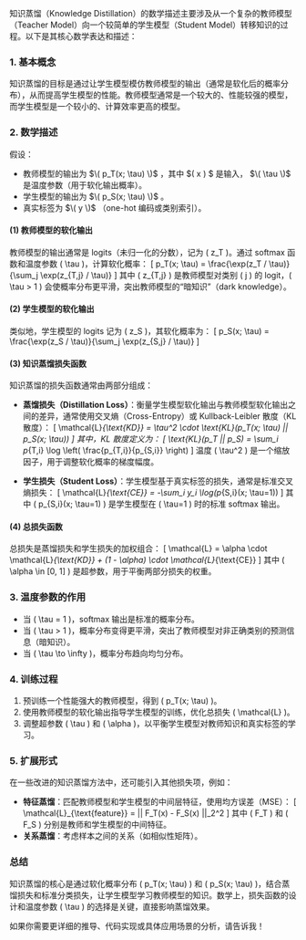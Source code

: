 知识蒸馏（Knowledge Distillation）的数学描述主要涉及从一个复杂的教师模型（Teacher Model）向一个较简单的学生模型（Student Model）转移知识的过程。以下是其核心数学表达和描述：

### 1. **基本概念**
知识蒸馏的目标是通过让学生模型模仿教师模型的输出（通常是软化后的概率分布），从而提高学生模型的性能。教师模型通常是一个较大的、性能较强的模型，而学生模型是一个较小的、计算效率更高的模型。

### 2. **数学描述**
假设：
- 教师模型的输出为 $\( p_T(x; \tau) \)$ ，其中 $\( x \) $ 是输入， $\( \tau \)$ 是温度参数（用于软化输出概率）。
- 学生模型的输出为 $\( p_S(x; \tau) \)$ 。
- 真实标签为 $\( y \)$ （one-hot 编码或类别索引）。

#### (1) **教师模型的软化输出**
教师模型的输出通常是 logits（未归一化的分数），记为 \( z_T \)。通过 softmax 函数和温度参数 \( \tau \)，计算软化概率：
\[
p_T(x; \tau) = \frac{\exp(z_T / \tau)}{\sum_j \exp(z_{T,j} / \tau)}
\]
其中 \( z_{T,j} \) 是教师模型对类别 \( j \) 的 logit，\( \tau > 1 \) 会使概率分布更平滑，突出教师模型的“暗知识”（dark knowledge）。

#### (2) **学生模型的软化输出**
类似地，学生模型的 logits 记为 \( z_S \)，其软化概率为：
\[
p_S(x; \tau) = \frac{\exp(z_S / \tau)}{\sum_j \exp(z_{S,j} / \tau)}
\]

#### (3) **知识蒸馏损失函数**
知识蒸馏的损失函数通常由两部分组成：
- **蒸馏损失（Distillation Loss）**：衡量学生模型软化输出与教师模型软化输出之间的差异，通常使用交叉熵（Cross-Entropy）或 Kullback-Leibler 散度（KL 散度）：
\[
\mathcal{L}_{\text{KD}} = \tau^2 \cdot \text{KL}(p_T(x; \tau) || p_S(x; \tau))
\]
其中，KL 散度定义为：
\[
\text{KL}(p_T || p_S) = \sum_i p_{T,i} \log \left( \frac{p_{T,i}}{p_{S,i}} \right)
\]
温度 \( \tau^2 \) 是一个缩放因子，用于调整软化概率的梯度幅度。

- **学生损失（Student Loss）**：学生模型基于真实标签的损失，通常是标准交叉熵损失：
\[
\mathcal{L}_{\text{CE}} = -\sum_i y_i \log(p_{S,i}(x; \tau=1))
\]
其中 \( p_{S,i}(x; \tau=1) \) 是学生模型在 \( \tau=1 \) 时的标准 softmax 输出。

#### (4) **总损失函数**
总损失是蒸馏损失和学生损失的加权组合：
\[
\mathcal{L} = \alpha \cdot \mathcal{L}_{\text{KD}} + (1 - \alpha) \cdot \mathcal{L}_{\text{CE}}
\]
其中 \( \alpha \in [0, 1] \) 是超参数，用于平衡两部分损失的权重。

### 3. **温度参数的作用**
- 当 \( \tau = 1 \)，softmax 输出是标准的概率分布。
- 当 \( \tau > 1 \)，概率分布变得更平滑，突出了教师模型对非正确类别的预测信息（暗知识）。
- 当 \( \tau \to \infty \)，概率分布趋向均匀分布。

### 4. **训练过程**
1. 预训练一个性能强大的教师模型，得到 \( p_T(x; \tau) \)。
2. 使用教师模型的软化输出指导学生模型的训练，优化总损失 \( \mathcal{L} \)。
3. 调整超参数 \( \tau \) 和 \( \alpha \)，以平衡学生模型对教师知识和真实标签的学习。

### 5. **扩展形式**
在一些改进的知识蒸馏方法中，还可能引入其他损失项，例如：
- **特征蒸馏**：匹配教师模型和学生模型的中间层特征，使用均方误差（MSE）：
\[
\mathcal{L}_{\text{feature}} = || F_T(x) - F_S(x) ||_2^2
\]
其中 \( F_T \) 和 \( F_S \) 分别是教师和学生模型的中间特征。
- **关系蒸馏**：考虑样本之间的关系（如相似性矩阵）。

### 总结
知识蒸馏的核心是通过软化概率分布 \( p_T(x; \tau) \) 和 \( p_S(x; \tau) \)，结合蒸馏损失和标准分类损失，让学生模型学习教师模型的知识。数学上，损失函数的设计和温度参数 \( \tau \) 的选择是关键，直接影响蒸馏效果。

如果你需要更详细的推导、代码实现或具体应用场景的分析，请告诉我！
